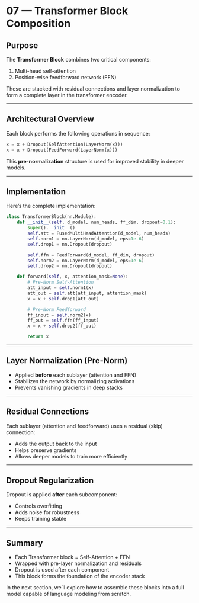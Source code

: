 # 07 — Transformer Block Composition

## Purpose

The **Transformer Block** combines two critical components:

1. Multi-head self-attention
2. Position-wise feedforward network (FFN)

These are stacked with residual connections and layer normalization to form a complete layer in the transformer encoder.

---

## Architectural Overview

Each block performs the following operations in sequence:

```python
x = x + Dropout(SelfAttention(LayerNorm(x)))
x = x + Dropout(FeedForward(LayerNorm(x)))
```

This **pre-normalization** structure is used for improved stability in deeper models.

---

## Implementation

Here’s the complete implementation:

```python
class TransformerBlock(nn.Module):
    def __init__(self, d_model, num_heads, ff_dim, dropout=0.1):
        super().__init__()
        self.att = FusedMultiHeadAttention(d_model, num_heads)
        self.norm1 = nn.LayerNorm(d_model, eps=1e-6)
        self.drop1 = nn.Dropout(dropout)

        self.ffn = FeedForward(d_model, ff_dim, dropout)
        self.norm2 = nn.LayerNorm(d_model, eps=1e-6)
        self.drop2 = nn.Dropout(dropout)

    def forward(self, x, attention_mask=None):
        # Pre-Norm Self-Attention
        att_input = self.norm1(x)
        att_out = self.att(att_input, attention_mask)
        x = x + self.drop1(att_out)

        # Pre-Norm Feedforward
        ff_input = self.norm2(x)
        ff_out = self.ffn(ff_input)
        x = x + self.drop2(ff_out)

        return x
```

---

## Layer Normalization (Pre-Norm)

* Applied **before** each sublayer (attention and FFN)
* Stabilizes the network by normalizing activations
* Prevents vanishing gradients in deep stacks

---

## Residual Connections

Each sublayer (attention and feedforward) uses a residual (skip) connection:

* Adds the output back to the input
* Helps preserve gradients
* Allows deeper models to train more efficiently

---

## Dropout Regularization

Dropout is applied **after** each subcomponent:

* Controls overfitting
* Adds noise for robustness
* Keeps training stable

---

## Summary

* Each Transformer block = Self-Attention + FFN
* Wrapped with pre-layer normalization and residuals
* Dropout is used after each component
* This block forms the foundation of the encoder stack

In the next section, we’ll explore how to assemble these blocks into a full model capable of language modeling from scratch.
